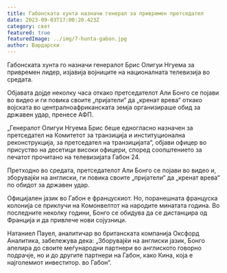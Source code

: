 ```yaml
---
title: Габонската хунта назначи генерал за привремен претседател
date: 2023-09-03T17:00:20.423Z
category: свет
featured: true
featuredImage: ../img/7-hunta-gabon.jpg
author: Вардарски
---
```

Габонската хунта го назначи генералот Брис Олигуи Нгуема за привремен лидер, изјавија војниците на националната телевизија во средата.

Објавата дојде неколку часа откако претседателот Али Бонго се појави во видео и ги повика своите „пријатели“ да „кренат врева“ откако војската во централноафриканската земја организираше обид за државен удар, пренесе АФП.

„Генералот Олигуи Нгуема Брис беше едногласно назначен за претседател на Комитетот за транзиција и институционална реконструкција, за претседател на транзицијата“, објави офицер во присуство на десетици високи офицери, според соопштението за печатот прочитано на телевизијата Габон 24.

Претходно во средата, претседателот Али Бонго се појави во видео и, зборувајќи на англиски, ги повика своите „пријатели“ да „кренат врева“ по обидот за државен удар.

Официјален јазик во Габон е францускиот. Но, поранешната француска колонија се приклучи на Комонвелтот на народите минатата година. Во последните неколку години, Бонго се обидува да се дистанцира од Франција и да привлече нови сојузници.

Натаниел Пауел, аналитичар во британската компанија Оксфорд Аналитика, забележува дека: „Зборувајќи на англиски јазик, Бонго апелира до своите меѓународни партнери во англиското говорно подрачје, но и до другите партнери на Габон, како Кина, која е најголемиот инвеститор. во Габон“.